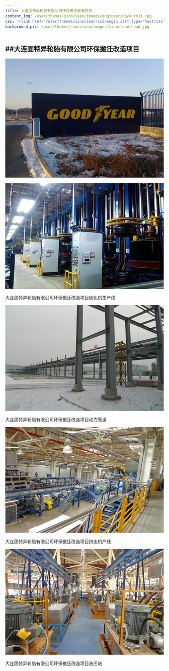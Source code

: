 ```yaml
---
title: 大连固特异轮胎有限公司环保搬迁改造项目
content_img: /user/themes/sinoclean/images/engineering/auto11.jpg
css: '<link href="/user/themes/sinoclean/css/engin.css" type="text/css" rel="stylesheet" />'
background_pic: /user/themes/sinoclean/images/sinoclean_head.jpg
---
```


##大连固特异轮胎有限公司环保搬迁改造项目
---


![Pic1](/user/themes/sinoclean/images/engineering/auto11.jpg)

![Pic2](/user/themes/sinoclean/images/engineering/auto12.jpg)


大连固特异轮胎有限公司环保搬迁改造项目硫化机生产线

![Pic3](/user/themes/sinoclean/images/engineering/auto13.jpg)

大连固特异轮胎有限公司环保搬迁改造项目动力管道

![Pic4](/user/themes/sinoclean/images/engineering/auto14.jpg)

大连固特异轮胎有限公司环保搬迁改造项目挤出机产线


![Pic5](/user/themes/sinoclean/images/engineering/auto15.jpg)

大连固特异轮胎有限公司环保搬迁改造项目液压站
